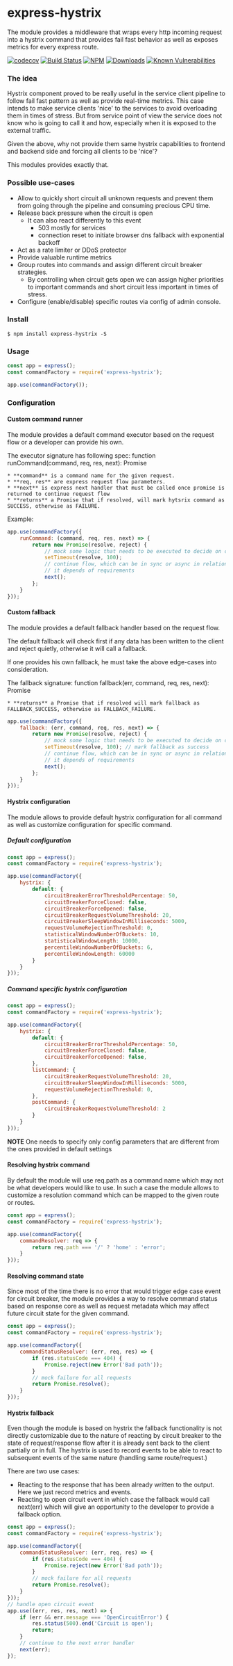 # express-hystrix

The module provides a middleware that wraps every http incoming request into a hystrix command that provides fail fast behavior as well as exposes metrics for every express route.

[![codecov](https://codecov.io/gh/dimichgh/express-hystrix/branch/master/graph/badge.svg)](https://codecov.io/gh/dimichgh/express-hystrix)
[![Build Status](https://travis-ci.org/dimichgh/express-hystrix.svg?branch=master)](https://travis-ci.org/dimichgh/express-hystrix) [![NPM](https://img.shields.io/npm/v/express-hystrix.svg)](https://www.npmjs.com/package/express-hystrix)
[![Downloads](https://img.shields.io/npm/dm/express-hystrix.svg)](http://npm-stat.com/charts.html?package=express-hystrix)
[![Known Vulnerabilities](https://snyk.io/test/github/dimichgh/express-hystrix/badge.svg)](https://snyk.io/test/github/dimichgh/express-hystrix)

### The idea

Hystrix component proved to be really useful in the service client pipeline to follow fail fast pattern as well as provide real-time metrics. This case intends to make service clients 'nice' to the services to avoid overloading them in times of stress. But from service point of view the service does not know who is going to call it and how, especially when it is exposed to the external traffic.

Given the above, why not provide them same hystrix capabilities to frontend and backend side and forcing all clients to be 'nice'?

This modules provides exactly that.

### Possible use-cases

* Allow to quickly short circuit all unknown requests and prevent them from going through the pipeline and consuming precious CPU time.
* Release back pressure when the circuit is open
  * It can also react differently to this event
    * 503 mostly for services
    * connection reset to initiate browser dns fallback with exponential backoff
* Act as a rate limiter or DDoS protector
* Provide valuable runtime metrics
* Group routes into commands and assign different circuit breaker strategies.
    * By controlling when circuit gets open we can assign higher priorities to important commands and short circuit less important in times of stress.
* Configure (enable/disable) specific routes via config of admin console.

### Install

```
$ npm install express-hystrix -S
```

### Usage

```js
const app = express();
const commandFactory = require('express-hystrix');

app.use(commandFactory());
```

### Configuration

#### Custom command runner

The module provides a default command executor based on the request flow or a developer can provide his own.

The executor signature has following spec:
    function runCommand(command, req, res, next): Promise

    * **command** is a command name for the given request.
    * **req, res** are express request flow parameters.
    * **next** is express next handler that must be called once promise is returned to continue request flow
    * **returns** a Promise that if resolved, will mark hytsrix command as SUCCESS, otherwise as FAILURE.

Example:

```js
app.use(commandFactory({
    runCommand: (command, req, res, next) => {
        return new Promise(resolve, reject) {
            // mock some logic that needs to be executed to decide on command status
            setTimeout(resolve, 100);
            // continue flow, which can be in sync or async in relation to command execution
            // it depends of requirements
            next();
        };
    }
}));
```

#### Custom fallback

The module provides a default fallback handler based on the request flow.

The default fallback will check first if any data has been written to the client and reject quietly, otherwise it will call a fallback.

If one provides his own fallback, he must take the above edge-cases into consideration.

The fallback signature:
    function fallback(err, command, req, res, next): Promise

    * **returns** a Promise that if resolved will mark fallback as FALLBACK_SUCCESS, otherwise as FALLBACK_FAILURE.

```js
app.use(commandFactory({
    fallback: (err, command, req, res, next) => {
        return new Promise(resolve, reject) {
            // mock some logic that needs to be executed to decide on command status
            setTimeout(resolve, 100); // mark fallback as success
            // continue flow, which can be in sync or async in relation to command execution
            // it depends of requirements
            next();
        };
    }
}));
```

#### Hystrix configuration

The module allows to provide default hystrix configuration for all command as well as customize configuration for specific command.

##### Default configuration

```js
const app = express();
const commandFactory = require('express-hystrix');

app.use(commandFactory({
    hystrix: {
        default: {
            circuitBreakerErrorThresholdPercentage: 50,
            circuitBreakerForceClosed: false,
            circuitBreakerForceOpened: false,
            circuitBreakerRequestVolumeThreshold: 20,
            circuitBreakerSleepWindowInMilliseconds: 5000,
            requestVolumeRejectionThreshold: 0,
            statisticalWindowNumberOfBuckets: 10,
            statisticalWindowLength: 10000,
            percentileWindowNumberOfBuckets: 6,
            percentileWindowLength: 60000
        }
    }
}));
```

##### Command specific hystrix configuration

```js
const app = express();
const commandFactory = require('express-hystrix');

app.use(commandFactory({
    hystrix: {
        default: {
            circuitBreakerErrorThresholdPercentage: 50,
            circuitBreakerForceClosed: false,
            circuitBreakerForceOpened: false,
        },
        listCommand: {
            circuitBreakerRequestVolumeThreshold: 20,
            circuitBreakerSleepWindowInMilliseconds: 5000,
            requestVolumeRejectionThreshold: 0,
        },
        postCommand: {
            circuitBreakerRequestVolumeThreshold: 2
        }
    }
}));
```

__NOTE__ One needs to specify only config parameters that are different from the ones provided in default settings

#### Resolving hystrix command

By default the module will use req.path as a command name which may not be what developers would like to use.
In such a case the module allows to customize a resolution command which can be mapped to the given route or routes.

```js
const app = express();
const commandFactory = require('express-hystrix');

app.use(commandFactory({
    commandResolver: req => {
        return req.path === '/' ? 'home' : 'error';
    }
}));
```

#### Resolving command state

Since most of the time there is no error that would trigger edge case event for circuit breaker, the module provides a way to resolve command status based on response core as well as request metadata which may affect future circuit state for the given command.

```js
const app = express();
const commandFactory = require('express-hystrix');

app.use(commandFactory({
    commandStatusResolver: (err, req, res) => {
        if (res.statusCode === 404) {
            Promise.reject(new Error('Bad path'));
        }
        // mock failure for all requests
        return Promise.resolve();
    }
}));
```

#### Hystrix fallback

Even though the module is based on hystrix the fallback functionality is not directly customizable due to the nature of reacting by circuit breaker to the state of request/response flow after it is already sent back to the client partially or in full. The hystrix is used to record events to be able to react to subsequent events of the same nature (handling same route/request.)

There are two use cases:
* Reacting to the response that has been already written to the output. Here we just record metrics and events.
* Reacting to open circuit event in which case the fallback would call next(err) which will give an opportunity to the developer to provide a fallback option.

```js
const app = express();
const commandFactory = require('express-hystrix');

app.use(commandFactory({
    commandStatusResolver: (err, req, res) => {
        if (res.statusCode === 404) {
            Promise.reject(new Error('Bad path'));
        }
        // mock failure for all requests
        return Promise.resolve();
    }
}));
// handle open circuit event
app.use((err, res, res, next) => {
    if (err && err.message === 'OpenCircuitError') {
        res.status(500).end('Circuit is open');
        return;
    }
    // continue to the next error handler
    next(err);
});
```
